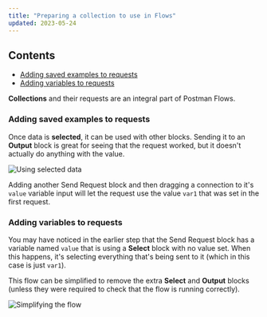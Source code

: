 ```yaml
---
title: "Preparing a collection to use in Flows"
updated: 2023-05-24
---
```


## Contents

* [Adding saved examples to requests](#adding-saved-examples-to-requests)
* [Adding variables to requests](#adding-variables-to-requests)

**Collections** and their requests are an integral part of Postman Flows.

### Adding saved examples to requests

Once data is **selected**, it can be used with other blocks. Sending it to an **Output** block is great for seeing that the request worked, but it doesn't actually do anything with the value.

![Using selected data](https://assets.postman.com/postman-labs-docs/concepts/using-selected-data.gif)

Adding another Send Request block and then dragging a connection to it's `value` variable input will let the request use the value `var1` that was set in the first request.

### Adding variables to requests

You may have noticed in the earlier step that the Send Request block has a variable named `value` that is using a **Select** block with no value set. When this happens, it's selecting everything that's being sent to it (which in this case is just `var1`).

This flow can be simplified to remove the extra **Select** and **Output** blocks (unless they were required to check that the flow is running correctly).

![Simplifying the flow](https://assets.postman.com/postman-labs-docs/concepts/simplifying-the-flow.gif)
